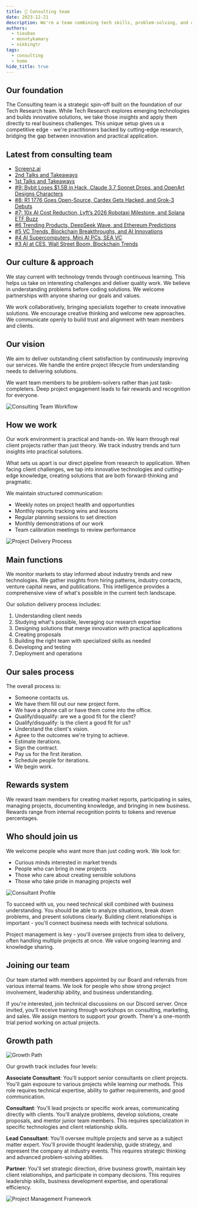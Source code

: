 ```yaml
---
title: 💼 Consulting team
date: 2023-12-21
description: We're a team combining tech skills, problem-solving, and clear communication. We help businesses overcome challenges by finding root causes, creating practical solutions, and working closely with clients to implement them effectively.
authors:
  - tieubao
  - monotykamary
  - nikkingtr
tags:
  - consulting
  - home
hide_title: true
---
```


## Our foundation

The Consulting team is a strategic spin-off built on the foundation of our Tech Research team. While Tech Research explores emerging technologies and builds innovative solutions, we take those insights and apply them directly to real business challenges. This unique setup gives us a competitive edge - we're practitioners backed by cutting-edge research, bridging the gap between innovation and practical application.

## Latest from consulting team

- [Screenz.ai](/consulting/case-study/screenz-ai)
- [2nd Talks and Takeaways](/updates/forward/market-commentary/event-takeaways-2nd)
- [1st Talks and Takeaways](/updates/forward/market-commentary/event-takeaways-1st)
- [#9: Bybit Loses $1.5B in Hack, Claude 3.7 Sonnet Drops, and OpenArt Designs Characters](/updates/forward/market-commentary/2025-28th-feb)
- [#8: R1 1776 Goes Open-Source, Cardex Gets Hacked, and Grok-3 Debuts](/updates/forward/market-commentary/2025-21th-feb)
- [#7: 10x AI Cost Reduction, Lyft’s 2026 Robotaxi Milestone, and Solana ETF Buzz](/updates/forward/market-commentary/2025-14th-feb)
- [#6 Trending Products, DeepSeek Wave, and Ethereum Predictions](/updates/forward/market-commentary/2025-7th-feb)
- [#5 VC Trends, Blockchain Breakthroughs, and AI Innovations](/updates/forward/market-commentary/2025-17th-jan)
- [#4 AI Supercomputers, Mini AI PCs, SEA VC](/updates/forward/market-commentary/2025-10th-jan)
- [#3 AI at CES, Wall Street Boom, Blockchain Trends](/updates/forward/market-commentary/2025-3rd-jan)

## Our culture & approach

We stay current with technology trends through continuous learning. This helps us take on interesting challenges and deliver quality work. We believe in understanding problems before coding solutions. We welcome partnerships with anyone sharing our goals and values.

We work collaboratively, bringing specialists together to create innovative solutions. We encourage creative thinking and welcome new approaches. We communicate openly to build trust and alignment with team members and clients.

## Our vision

We aim to deliver outstanding client satisfaction by continuously improving our services. We handle the entire project lifecycle from understanding needs to delivering solutions.

We want team members to be problem-solvers rather than just task-completers. Deep project engagement leads to fair rewards and recognition for everyone.

![Consulting Team Workflow](assets/consulting-team-workflow.webp)

## How we work

Our work environment is practical and hands-on. We learn through real client projects rather than just theory. We track industry trends and turn insights into practical solutions.

What sets us apart is our direct pipeline from research to application. When facing client challenges, we tap into innovative technologies and cutting-edge knowledge, creating solutions that are both forward-thinking and pragmatic.

We maintain structured communication:

- Weekly notes on project health and opportunities
- Monthly reports tracking wins and lessons
- Regular planning sessions to set direction
- Monthly demonstrations of our work
- Team calibration meetings to review performance

![Project Delivery Process](assets/project-delivery-process.webp)

## Main functions

We monitor markets to stay informed about industry trends and new technologies. We gather insights from hiring patterns, industry contacts, venture capital news, and publications. This intelligence provides a comprehensive view of what's possible in the current tech landscape.

Our solution delivery process includes:

1. Understanding client needs
2. Studying what's possible, leveraging our research expertise
3. Designing solutions that merge innovation with practical applications
4. Creating proposals
5. Building the right team with specialized skills as needed
6. Developing and testing
7. Deployment and operations

## Our sales process

The overall process is:

- Someone contacts us.
- We have them fill out our new project form.
- We have a phone call or have them come into the office.
- Qualify/disqualify: are we a good fit for the client?
- Qualify/disqualify: is the client a good fit for us?
- Understand the client's vision.
- Agree to the outcomes we're trying to achieve.
- Estimate iterations.
- Sign the contract.
- Pay us for the first iteration.
- Schedule people for iterations.
- We begin work.

## Rewards system

We reward team members for creating market reports, participating in sales, managing projects, documenting knowledge, and bringing in new business. Rewards range from internal recognition points to tokens and revenue percentages.

## Who should join us

We welcome people who want more than just coding work. We look for:

- Curious minds interested in market trends
- People who can bring in new projects
- Those who care about creating sensible solutions
- Those who take pride in managing projects well

![Consultant Profile](assets/consultant-profile.webp)

To succeed with us, you need technical skill combined with business understanding. You should be able to analyze situations, break down problems, and present solutions clearly. Building client relationships is important - you'll connect business needs with technical solutions.

Project management is key - you'll oversee projects from idea to delivery, often handling multiple projects at once. We value ongoing learning and knowledge sharing.

## Joining our team

Our team started with members appointed by our Board and referrals from various internal teams. We look for people who show strong project involvement, leadership ability, and business understanding.

If you're interested, join technical discussions on our Discord server. Once invited, you'll receive training through workshops on consulting, marketing, and sales. We assign mentors to support your growth. There's a one-month trial period working on actual projects.

## Growth path

![Growth Path](assets/growth-path.webp)

Our growth track includes four levels:

**Associate Consultant**: You'll support senior consultants on client projects. You'll gain exposure to various projects while learning our methods. This role requires technical expertise, ability to gather requirements, and good communication.

**Consultant**: You'll lead projects or specific work areas, communicating directly with clients. You'll analyze problems, develop solutions, create proposals, and mentor junior team members. This requires specialization in specific technologies and client relationship skills.

**Lead Consultant**: You'll oversee multiple projects and serve as a subject matter expert. You'll provide thought leadership, guide strategy, and represent the company at industry events. This requires strategic thinking and advanced problem-solving abilities.

**Partner**: You'll set strategic direction, drive business growth, maintain key client relationships, and participate in company decisions. This requires leadership skills, business development expertise, and operational efficiency.

![Project Management Framework](assets/project-management-framework.webp)
